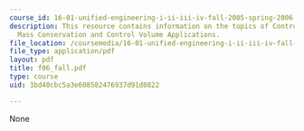 ```yaml
---
course_id: 16-01-unified-engineering-i-ii-iii-iv-fall-2005-spring-2006
description: This resource contains information on the topics of Control Volumes ,
  Mass Conservation and Control Volume Applications.
file_location: /coursemedia/16-01-unified-engineering-i-ii-iii-iv-fall-2005-spring-2006/3bd40cbc5a3e608582476937d91d0822_f06_fall.pdf
file_type: application/pdf
layout: pdf
title: f06_fall.pdf
type: course
uid: 3bd40cbc5a3e608582476937d91d0822

---
```

None